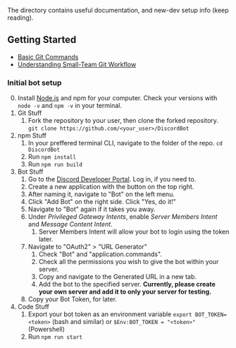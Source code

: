 The directory contains useful documentation, and new-dev setup info (keep reading).

## Getting Started
- [Basic Git Commands](https://education.github.com/git-cheat-sheet-education.pdf)
- [Understanding Small-Team Git Workflow](https://docs.google.com/document/d/1UbYoit3UTWXC7_da_aprAjcJjIduepT6EsM9Qa1c8sg/edit)

### Initial bot setup

0. Install [Node.js](https://nodejs.org/en/download/) and npm for your computer. Check your versions with `node -v` and `npm -v` in your terminal.
1. Git Stuff
    1. Fork the repository to your user, then clone the forked repository. `git clone https://github.com/<your_user>/DiscordBot`
2. npm Stuff
    1. In your preffered terminal CLI, navigate to the folder of the repo. `cd DiscordBot`
    2. Run `npm install`
    3. Run `npm run build`
3. Bot Stuff
    1. Go to the [Discord Developer Portal](https://discord.com/developers/). Log in, if you need to.
    2. Create a new application with the button on the top right.
    3. After naming it, navigate to "Bot" on the left menu.
    4. Click "Add Bot" on the right side. Click "Yes, do it!"
    5. Navigate to "Bot" again if it takes you away.
    6. Under *Privileged Gateway Intents*, enable *Server Members Intent* and *Message Content Intent*.
        1. Server Members Intent will allow your bot to login using the token later.
    7. Navigate to "OAuth2" > "URL Generator"
        1. Check "Bot" and "application.commands".
        2. Check all the permissions you wish to give the bot within your server.
        3. Copy and navigate to the Generated URL in a new tab.
        4. Add the bot to the specified server. **Currently, please create your own server and add it to only your server for testing.**
    8. Copy your Bot Token, for later.
4. Code Stuff
    1. Export your bot token as an environment variable `export BOT_TOKEN=<token>` (bash and similar) or `$Env:BOT_TOKEN = "<token>"` (Powershell)
    2. Run `npm run start`
